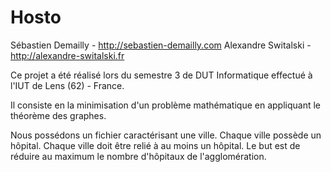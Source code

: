 Hosto
=====
Sébastien Demailly - http://sebastien-demailly.com
Alexandre Switalski - http://alexandre-switalski.fr

Ce projet a été réalisé lors du semestre 3 de DUT Informatique effectué à l'IUT de Lens (62) - France.

Il consiste en la minimisation d'un problème mathématique en appliquant le théorème des graphes.

Nous possédons un fichier caractérisant une ville. Chaque ville possède un hôpital.
Chaque ville doit être relié à au moins un hôpital. Le but est de réduire au maximum le nombre d'hôpitaux de l'agglomération.
